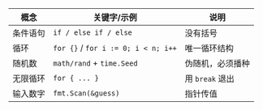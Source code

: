 | 概念   | 关键字/示例                              | 说明           |
| ---- | ----------------------------------- | ------------ |
| 条件语句 | `if / else if / else`               | 没有括号         |
| 循环   | `for {}` / `for i := 0; i < n; i++` | 唯一循环结构       |
| 随机数  | `math/rand` + `time.Seed`           | 伪随机，必须播种     |
| 无限循环 | `for { ... }`                       | 用 `break` 退出 |
| 输入数字 | `fmt.Scan(&guess)`                  | 指针传值         |
